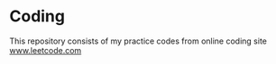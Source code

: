 Coding
======

This repository consists of my practice codes from online coding site www.leetcode.com
